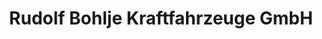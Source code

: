 ---
title: "Rudolf Bohlje Kraftfahrzeuge GmbH"
url: /westerstede/rudolf-bohlje-kraftfahrzeuge-gmbh/
shop: Autowerkstatt
---
